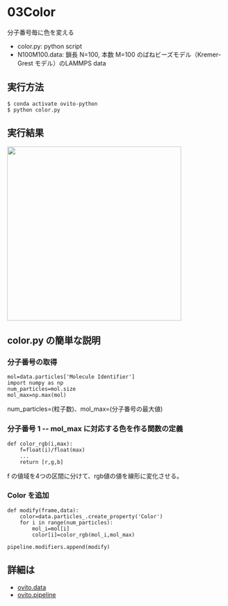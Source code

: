 # 03Color
分子番号毎に色を変える
- color.py: python script
- N100M100.data: 鎖長 N=100, 本数 M=100 のばねビーズモデル（Kremer-Grest モデル）のLAMMPS data

## 実行方法
```
$ conda activate ovito-python
$ python color.py
```

## 実行結果
<img src=https://github.com/t-murash/OVITO-Tips/blob/master/03Color/figure.png width=400px>

## color.py の簡単な説明
### 分子番号の取得
```
mol=data.particles['Molecule Identifier']
import numpy as np
num_particles=mol.size
mol_max=np.max(mol)
```
num_particles=(粒子数)、mol_max=(分子番号の最大値)

### 分子番号 1 -- mol_max に対応する色を作る関数の定義
```
def color_rgb(i,max):
    f=float(i)/float(max)
    ...
    return [r,g,b]
```
f の値域を4つの区間に分けて、rgb値の値を線形に変化させる。

### Color を追加
```
def modify(frame,data):
    color=data.particles_.create_property('Color')
    for i in range(num_particles):
        mol_i=mol[i]
        color[i]=color_rgb(mol_i,mol_max)

pipeline.modifiers.append(modify)
```

## 詳細は
- [ovito.data](https://www.ovito.org/docs/current/python/modules/ovito_data.html)
- [ovito.pipeline](https://www.ovito.org/docs/current/python/modules/ovito_pipeline.html)

